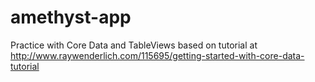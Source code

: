 # amethyst-app
Practice with Core Data and TableViews
based on tutorial at http://www.raywenderlich.com/115695/getting-started-with-core-data-tutorial
